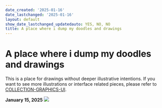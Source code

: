```yaml
---
date_created: '2025-01-16'
date_lastchanged: '2025-01-16'
layout: default
show_date_lastchanged_updatedauto: YES, NO, NO
title: A place where i dump my doodles and drawings
---
```

# A place where i dump my doodles and drawings
This is a place for drawings without deeper illustrative intentions. If you want to see more illustrations or interface related pieces, please refer to [COLLECTION-GRAPHICS-UI](COLLECTION-GRAPHICS-UI.md).

**January 15, 2025**
![](media/little-planet.jpeg)

